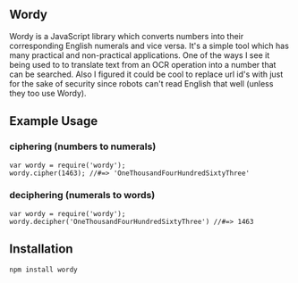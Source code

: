 ## Wordy

Wordy is a JavaScript library which converts numbers into their corresponding
English numerals and vice versa. It's a simple tool which has many practical
and non-practical applications. One of the ways I see it being used to to
translate text from an OCR operation into a number that can be searched. 
Also I figured it could be cool to replace url id's with just for the sake of
security since robots can't read English that well (unless they too use Wordy).


## Example Usage 


### ciphering (numbers to numerals)

	var wordy = require('wordy');
	wordy.cipher(1463); //#=> 'OneThousandFourHundredSixtyThree'


### deciphering (numerals to words)

	var wordy = require('wordy');
	wordy.decipher('OneThousandFourHundredSixtyThree') //#=> 1463


## Installation

	npm install wordy